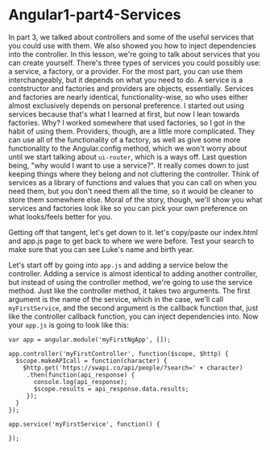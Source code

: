# Angular1-part4-Services

In part 3, we talked about controllers and some of the useful services that you could use with them. We also showed you how to inject dependencies into the controller. In this lesson, we're going to talk about services that you can create yourself. There's three types of services you could possibly use: a service, a factory, or a provider. For the most part, you can use them interchangeably, but it depends on what you need to do. A service is a contstructor and factories and providers are objects, essentially. Services and factories are nearly identical, functionality-wise, so who uses either almost exclusively depends on personal preference. I started out using services because that's what I learned at first, but now I lean towards factories. Why? I worked somewhere that used factories, so I got in the habit of using them. Providers, though, are a little more complicated. They can use all of the functionality of a factory, as well as give some more functionality to the Angular.config method, which we won't worry about until we start talking about `ui-router`, which is a ways off. Last question being, "why would I want to use a service?". It really comes down to just keeping things where they belong and not cluttering the controller. Think of services as a library of functions and values that you can call on when you need them, but you don't need them all the time, so it would be cleaner to store them somewhere else. Moral of the story, though, we'll show you what services and factories look like so you can pick your own preference on what looks/feels better for you.

Getting off that tangent, let's get down to it. let's copy/paste our index.html and app.js page to get back to where we were before. Test your search to make sure that you can see Luke's name and birth year. 

Let's start off by going into `app.js` and adding a service below the controller. Adding a service is almost identical to adding another controller, but instead of using the controller method, we're going to use the service method. Just like the controller method, it takes two arguments. The first argument is the name of the service, which in the case, we'll call `myFirstService`, and the second argument is the callback function that, just like the controller callback function, you can inject dependencies into. Now your `app.js` is going to look like this: 

```text
var app = angular.module('myFirstNgApp', []);

app.controller('myFirstController', function($scope, $http) {
  $scope.makeAPIcall = function(character) {
    $http.get('https://swapi.co/api/people/?search=' + character)
     .then(function(api_response) {
       console.log(api_response);
       $scope.results = api_response.data.results;
     });
  }
});

app.service('myFirstService', function() {
  
});
```
